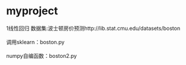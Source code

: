 # myproject
1线性回归
  数据集:波士顿房价预测http://lib.stat.cmu.edu/datasets/boston  <br>                                                                        
  调用sklearn：boston.py <br>                                                                                                           
  numpy自编函数：boston2.py <br> 
